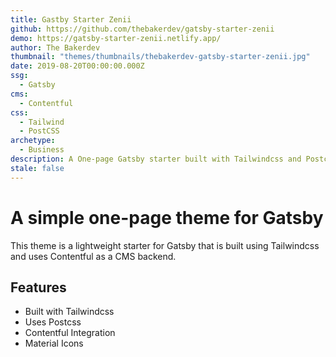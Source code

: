 ```yaml
---
title: Gastby Starter Zenii
github: https://github.com/thebakerdev/gatsby-starter-zenii
demo: https://gatsby-starter-zenii.netlify.app/
author: The Bakerdev
thumbnail: "themes/thumbnails/thebakerdev-gatsby-starter-zenii.jpg"
date: 2019-08-20T00:00:00.000Z
ssg:
  - Gatsby
cms:
  - Contentful
css:
  - Tailwind
  - PostCSS
archetype:
  - Business
description: A One-page Gatsby starter built with Tailwindcss and Postcss.
stale: false
---
```


# A simple one-page theme for Gatsby

This theme is a lightweight starter for Gatsby that is built using Tailwindcss and uses Contentful as a CMS backend.

## Features

* Built with Tailwindcss
* Uses Postcss
* Contentful Integration 
* Material Icons
